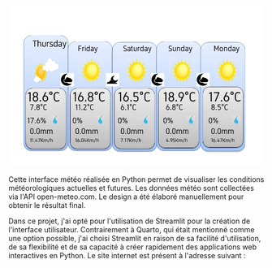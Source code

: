 
![image meteo](/julteo.jpg)

Cette interface météo réalisée en Python permet de visualiser les conditions météorologiques actuelles et futures. Les données météo sont collectées via l'API open-meteo.com. Le design a été élaboré manuellement pour obtenir le résultat final.

Dans ce projet, j'ai opté pour l'utilisation de Streamlit pour la création de l'interface utilisateur. Contrairement à Quarto, qui était mentionné comme une option possible, j'ai choisi Streamlit en raison de sa facilité d'utilisation, de sa flexibilité et de sa capacité à créer rapidement des applications web interactives en Python.
Le site internet est présent à l'adresse suivant :


